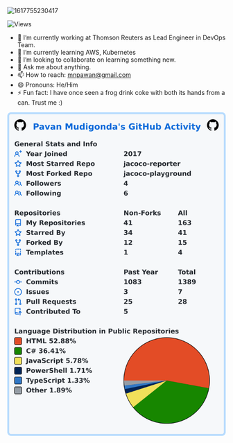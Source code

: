 ![1617755230417](https://user-images.githubusercontent.com/29324338/126084298-e1f09662-3686-4cf7-92ac-3b29cd0e3f88.jpg)

![Views](https://komarev.com/ghpvc/?username=PavanMudigonda)

- 🔭 I’m currently working at Thomson Reuters as Lead Engineer in DevOps Team.
- 🌱 I’m currently learning  AWS, Kubernetes
- 👯 I’m looking to collaborate on learning something new.
- 💬 Ask me about anything.
- 📫 How to reach: mnpawan@gmail.com
- 😄 Pronouns: He/Him
- ⚡ Fun fact: I have once seen a frog drink coke with both its hands from a can. Trust me :)

![UserStats](./images/userstats.svg)
